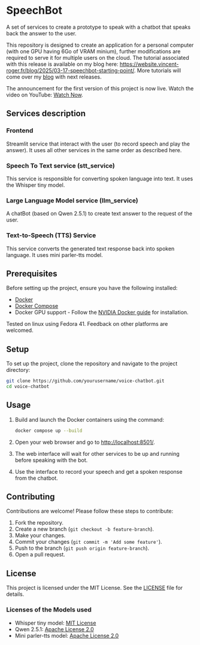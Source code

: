 # SpeechBot

A set of services to create a prototype to speak with a chatbot that speaks back the answer to the user.

This repository is designed to create an application for a personal computer (with one GPU having 6Go of VRAM minium), further modifications are required to serve it for multiple users on the cloud.
The tutorial associated with this release is available on my blog here: <https://website.vincent-roger.fr/blog/2025/03-17-speechbot-starting-point/>.
More tutorials will come over my [blog](https://website.vincent-roger.fr/blog/) with next releases.

The announcement for the first version of this project is now live. Watch the video on YouTube: [Watch Now](https://youtu.be/5Cik2asxGfM).

## Services description

### Frontend

Streamlit service that interact with the user (to record speech and play the answer). It uses all other services in the same order as described here.

### Speech To Text service (stt_service)

This service is responsible for converting spoken language into text. It uses the Whisper tiny model.

### Large Language Model service (llm_service)

A chatBot (based on Qwen 2.5.1) to create text answer to the request of the user.

### Text-to-Speech (TTS) Service

This service converts the generated text response back into spoken language. It uses mini parler-tts model.

## Prerequisites

Before setting up the project, ensure you have the following installed:

- [Docker](https://docs.docker.com/get-docker/)
- [Docker Compose](https://docs.docker.com/compose/install/)
- Docker GPU support - Follow the [NVIDIA Docker guide](https://docs.nvidia.com/datacenter/cloud-native/container-toolkit/install-guide.html) for installation.

Tested on linux using Fedora 41. Feedback on other platforms are welcomed.

## Setup

To set up the project, clone the repository and navigate to the project directory:

```zsh
git clone https://github.com/yourusername/voice-chatbot.git
cd voice-chatbot
```

## Usage

1. Build and launch the Docker containers using the command:

    ```zsh
    docker compose up --build
    ```

2. Open your web browser and go to <http://localhost:8501/>.
3. The web interface will wait for other services to be up and running before speaking with the bot.
4. Use the interface to record your speech and get a spoken response from the chatbot.

## Contributing

Contributions are welcome! Please follow these steps to contribute:

1. Fork the repository.
2. Create a new branch (`git checkout -b feature-branch`).
3. Make your changes.
4. Commit your changes (`git commit -m 'Add some feature'`).
5. Push to the branch (`git push origin feature-branch`).
6. Open a pull request.

## License

This project is licensed under the MIT License. See the [LICENSE](LICENSE) file for details.

### Licenses of the Models used

- Whisper tiny model: [MIT License](https://github.com/openai/whisper/blob/main/LICENSE)
- Qwen 2.5.1: [Apache License 2.0](https://huggingface.co/Qwen/Qwen2.5-1.5B/blob/main/LICENSE)
- Mini parler-tts model: [Apache License 2.0](https://github.com/huggingface/parler-tts/blob/main/LICENSE)
